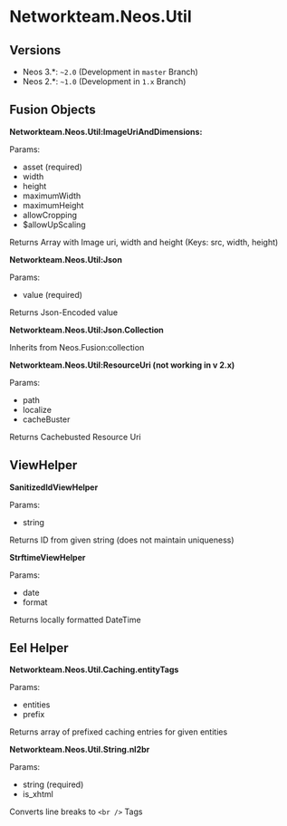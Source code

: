 # Networkteam.Neos.Util

## Versions

* Neos 3.*: `~2.0` (Development in `master` Branch)
* Neos 2.*: `~1.0` (Development in `1.x` Branch)

## Fusion Objects

**Networkteam.Neos.Util:ImageUriAndDimensions:**

Params:
* asset (required)
* width
* height
* maximumWidth
* maximumHeight
* allowCropping
* $allowUpScaling

Returns Array with Image uri, width and height
(Keys: src, width, height)

**Networkteam.Neos.Util:Json**

Params:
* value (required)

Returns Json-Encoded value

**Networkteam.Neos.Util:Json.Collection**

Inherits from Neos.Fusion:collection

**Networkteam.Neos.Util:ResourceUri (not working in v 2.x)**

Params:
* path
* localize
* cacheBuster

Returns Cachebusted Resource Uri

## ViewHelper

**SanitizedIdViewHelper**

Params:
* string

Returns ID from given string (does not maintain uniqueness)

**StrftimeViewHelper**

Params:
* date
* format

Returns locally formatted DateTime

## Eel Helper

**Networkteam.Neos.Util.Caching.entityTags**

Params:
* entities
* prefix

Returns array of prefixed caching entries for given entities

**Networkteam.Neos.Util.String.nl2br**

Params:
* string (required)
* is_xhtml

Converts line breaks to ```<br />``` Tags